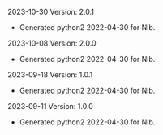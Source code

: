 2023-10-30 Version: 2.0.1
- Generated python2 2022-04-30 for Nlb.

2023-10-08 Version: 2.0.0
- Generated python2 2022-04-30 for Nlb.

2023-09-18 Version: 1.0.1
- Generated python2 2022-04-30 for Nlb.

2023-09-11 Version: 1.0.0
- Generated python2 2022-04-30 for Nlb.

